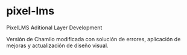 # pixel-lms
PixelLMS Aditional Layer Development

Versión de Chamilo modificada con solución de errores, aplicación de mejoras y actualización de diseño visual.
